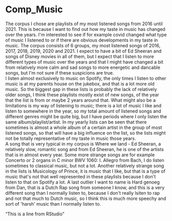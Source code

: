 # Comp_Music
The corpus I chose are playlists of my most listened songs from 2016 until 2021. This is because I want to find out how my taste in music has changed over the years. I'm interested to see if for example covid changed what type of music I listened to or if there are obvious developments in my taste in music. The corpus consists of 6 groups, my most listened songs of 2016, 2017, 2018, 2019, 2020 and 2021. I expect to have a bit of Ed Sheeran and songs of Disney movies in all of them, but I expect that I listen to more different types of music over the years and that I might have changed a bit from relatively more calm and sad songs to more energetic and dancable songs, but I'm not sure if these suspicions are true.  
  I listen almost exclusively to music on Spotify, the only times I listen to other music is at my parents house on the jukebox, and that is a lot more old music. So the biggest gap in these lists is probably the lack of relatively older songs, I think these playlists mostly exist of new songs, of the year that the list is from or maybe 2 years around that. What might also be a limitations is my way of listening to music; there is a lot of music I like and listen to somewhere in the year, so my total amount of listened songs and different genres might be quite big, but I have periods where I only listen the same album/playlist/artist. In my yearly lists can be seen that there sometimes is almost a whole album of a certain artist in the group of most listened songs, so that will have a big influence on the list, so the lists might not be totally representative of my taste in music those years.  
  A song that is very typical in my corpus is Where we land - Ed Sheeran, a relatively slow, romantic song and from Ed Sheeran, he is one of the artists that is in almost every year. Some more strange songs are for example Concerto or 2 organs in C minor BWV 1060: I. Allegro from Bach, I do listen sometimes to classical music, but not a lot. Another relatively strange song in the lists is Musicology of Prince, it is music that I like, but that is a type of music that's not that well represented in these playlists because I don't listen to that on Spotify a lot. A last outlier I want to name is Hard genoeg from Dan, that is a Dutch Rap song from someone I know, and this is a very different song than I normally listen to, because I don't really lsiten to rap and not that much to Dutch music, so I think this is much more speechy and sort of 'harsh' music than I normally listen to.
  
  “This is a line from RStudio”
